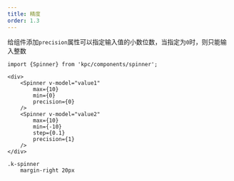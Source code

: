 ```yaml
---
title: 精度
order: 1.3
---
```


给组件添加`precision`属性可以指定输入值的小数位数，当指定为`0`时，则只能输入整数

```vdt
import {Spinner} from 'kpc/components/spinner';

<div>
    <Spinner v-model="value1"
        max={10}
        min={0}
        precision={0}
    />
    <Spinner v-model="value2"
        max={10}
        min={-10} 
        step={0.1}
        precision={1}
    />
</div>
```

```styl
.k-spinner
    margin-right 20px
```
